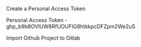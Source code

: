 
Create a Personal Access Token 

Personal Access Token - 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

Import Github Project to Gitlab



